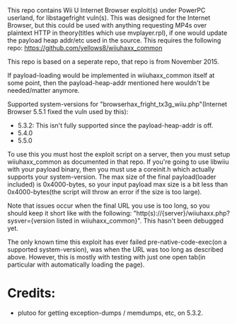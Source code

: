 This repo contains Wii U Internet Browser exploit(s) under PowerPC userland, for libstagefright vuln(s). This was designed for the Internet Browser, but this could be used with anything requesting MP4s over plaintext HTTP in theory(titles which use mvplayer.rpl), if one would update the payload heap addr/etc used in the source. This requires the following repo: https://github.com/yellows8/wiiuhaxx_common

This repo is based on a seperate repo, that repo is from November 2015.

If payload-loading would be implemented in wiiuhaxx_common itself at some point, then the payload-heap-addr mentioned here wouldn't be needed/matter anymore.

Supported system-versions for "browserhax_fright_tx3g_wiiu.php"(Internet Browser 5.5.1 fixed the vuln used by this):
* 5.3.2: This isn't fully supported since the payload-heap-addr is off.
* 5.4.0
* 5.5.0

To use this you must host the exploit script on a server, then you must setup wiiuhaxx_common as documented in that repo. If you're going to use libwiiu with your payload binary, then you must use a coreinit.h which actually supports your system-version. The max size of the final payload(loader included) is 0x4000-bytes, so your input payload max size is a bit less than 0x4000-bytes(the script will throw an error if the size is too large).

Note that issues occur when the final URL you use is too long, so you should keep it short like with the following: "http(s)://{server}/wiiuhaxx.php?sysver={version listed in wiiuhaxx_common}". This hasn't been debugged yet.

The only known time this exploit has ever failed pre-native-code-exec(on a supported system-version), was when the URL was too long as described above. However, this is mostly with testing with just one open tab(in particular with automatically loading the page).

# Credits:
* plutoo for getting exception-dumps / memdumps, etc, on 5.3.2.

